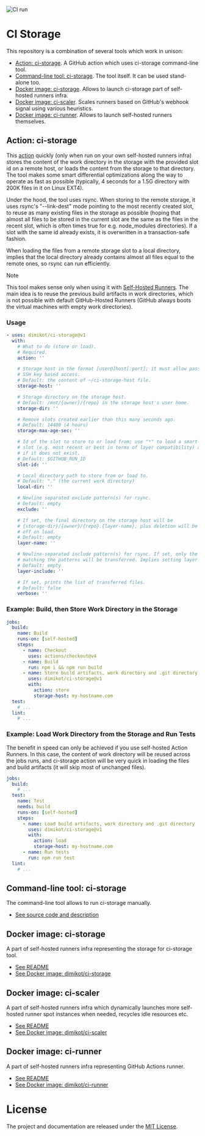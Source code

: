 ![CI run](https://github.com/dimikot/ci-storage/actions/workflows/ci.yml/badge.svg?branch=main)

# CI Storage

This repository is a combination of several tools which work in unison:

- [Action: ci-storage](#action-ci-storage). A GitHub action which uses ci-storage command-line tool.
- [Command-line tool: ci-storage](https://github.com/dimikot/ci-storage/blob/main/ci-storage). The tool itself. It can be used stand-alone too.
- [Docker image: ci-storage](https://github.com/dimikot/ci-storage/tree/main/docker/ci-storage). Allows to launch ci-storage part of self-hosted runners infra.
- [Docker image: ci-scaler](https://github.com/dimikot/ci-storage/tree/main/docker/ci-scaler). Scales runners based on GitHub's webhook signal using various heuristics.
- [Docker image: ci-runner](https://github.com/dimikot/ci-storage/tree/main/docker/ci-runner). Allows to launch self-hosted runners themselves.

## Action: ci-storage

This [action](https://github.com/dimikot/ci-storage/blob/main/action.yml)
quickly (only when run on your own self-hosted runners infra) stores the content
of the work directory in the storage with the provided slot id on a remote host,
or loads the content from the storage to that directory. The tool makes some
smart differential optimizations along the way to operate as fast as possible
(typically, 4 seconds for a 1.5G directory with 200K files in it on Linux EXT4).

Under the hood, the tool uses rsync. When storing to the remote storage, it uses
rsync's "--link-dest" mode pointing to the most recently created slot, to reuse
as many existing files in the storage as possible (hoping that almost all files
to be stored in the current slot are the same as the files in the recent slot,
which is often times true for e.g. node_modules directories). If a slot with the
same id already exists, it is overwritten in a transaction-safe fashion.

When loading the files from a remote storage slot to a local directory, implies
that the local directory already contains almost all files equal to the remote
ones, so rsync can run efficiently.

> [!NOTE]
>
> This tool makes sense only when using it with [Self-Hosted
> Runners](https://docs.github.com/en/actions/hosting-your-own-runners/managing-self-hosted-runners/about-self-hosted-runners).
> The main idea is to reuse the previous build artifacts in work directories,
> which is not possible with default GitHub-Hosted Runners (GitHub always boots
> the virtual machines with empty work directories).

### Usage

<!-- start usage -->
```yaml
- uses: dimikot/ci-storage@v1
  with:
    # What to do (store or load).
    # Required.
    action: ''

    # Storage host in the format [user@]host[:port]; it must allow password-free
    # SSH key based access.
    # Default: the content of ~/ci-storage-host file.
    storage-host: ''

    # Storage directory on the storage host.
    # Default: /mnt/{owner}/{repo} in the storage host's user home.
    storage-dir: ''

    # Remove slots created earlier than this many seconds ago.
    # Default: 14400 (4 hours)
    storage-max-age-sec: ''

    # Id of the slot to store to or load from; use "*" to load a smart-random
    # slot (e.g. most recent or best in terms of layer compatibility) and skip
    # if it does not exist.
    # Default: $GITHUB_RUN_ID
    slot-id: ''

    # Local directory path to store from or load to.
    # Default: "." (the current work directory)
    local-dir: ''

    # Newline separated exclude pattern(s) for rsync.
    # Default: empty
    exclude: ''

    # If set, the final directory on the storage host will be
    # {storage-dir}/{owner}/{repo}.{layer-name}, plus deletion will be turned
    # off on load.
    # Default: empty
    layer-name: ''

    # Newline-separated include pattern(s) for rsync. If set, only the files
    # matching the patterns will be transferred. Implies setting layer-name.
    # Default: empty
    layer-include: ''

    # If set, prints the list of transferred files.
    # Default: false
    verbose: ''
```
<!-- end usage -->

### Example: Build, then Store Work Directory in the Storage

```yaml
jobs:
  build:
    name: Build
    runs-on: [self-hosted]
    steps:
      - name: Checkout
        uses: actions/checkout@v4
      - name: Build
        run: npm i && npm run build
      - name: Store build artifacts, work directory and .git directory
        uses: dimikot/ci-storage@v1
        with:
          action: store
          storage-host: my-hostname.com
  test:
    # ...
  lint:
    # ...
```

### Example: Load Work Directory from the Storage and Run Tests

The benefit in speed can only be achieved if you use self-hosted Action Runners.
In this case, the content of work directory will be reused across the jobs runs,
and ci-storage action will be very quick in loading the files and build
artifacts (it will skip most of unchanged files).

```yaml
jobs:
  build:
    # ...
  test:
    name: Test
    needs: build
    runs-on: [self-hosted]
    steps:
      - name: Load build artifacts, work directory and .git directory
        uses: dimikot/ci-storage@v1
        with:
          action: load
          storage-host: my-hostname.com
      - name: Run tests
        run: npm run test
  lint:
    # ...
```


## Command-line tool: ci-storage

The command-line tool allows to run ci-storage manually.

- [See source code and description](https://github.com/dimikot/ci-storage/blob/main/ci-storage)


## Docker image: ci-storage

A part of self-hosted runners infra representing the storage for ci-storage tool.

- [See README](https://github.com/dimikot/ci-storage/tree/main/docker/ci-storage)
- [See Docker image: dimikot/ci-storage](https://github.com/dimikot/ci-storage/pkgs/container/ci-storage)


## Docker image: ci-scaler

A part of self-hosted runners infra which dynamically launches more self-hosted
runner spot instances when needed, recycles idle resources etc.

- [See README](https://github.com/dimikot/ci-storage/tree/main/docker/ci-scaler)
- [See Docker image: dimikot/ci-scaler](https://github.com/dimikot/ci-storage/pkgs/container/ci-scaler)


## Docker image: ci-runner

A part of self-hosted runners infra representing GitHub Actions runner.

- [See README](https://github.com/dimikot/ci-storage/tree/main/docker/ci-runner)
- [See Docker image: dimikot/ci-runner](https://github.com/dimikot/ci-storage/pkgs/container/ci-runner)


# License

The project and documentation are released under the [MIT License](LICENSE).
